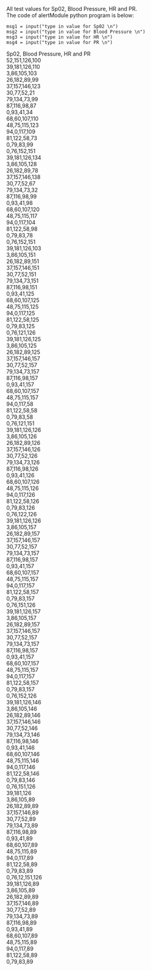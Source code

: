 All test values for Sp02, Blood Pressure, HR and PR.     
The code of alertModule python program is below:    
```
msg1 = input("type in value for Sp02 \n")     
msg2 = input("type in value for Blood Pressure \n")   
msg3 = input("type in value for HR \n")   
msg4 = input("type in value for PR \n")    
```

Sp02, Blood Pressure, HR and PR     
52,151,126,100    
39,181,126,110    
3,86,105,103    
26,182,89,99    
37,157,146,123    
30,77,52,21    
79,134,73,99    
87,116,98,87    
0,93,41,34    
68,60,107,110    
48,75,115,123    
94,0,117,109    
81,122,58,73    
0,79,83,99    
0,76,152,151       
39,181,126,134       
3,86,105,128       
26,182,89,78       
37,157,146,138       
30,77,52,67       
79,134,73,32       
87,116,98,99       
0,93,41,98       
68,60,107,120       
48,75,115,117       
94,0,117,104       
81,122,58,98       
0,79,83,78       
0,76,152,151       
39,181,126,103       
3,86,105,151     
26,182,89,151     
37,157,146,151     
30,77,52,151     
79,134,73,151     
87,116,98,151     
0,93,41,125     
68,60,107,125     
48,75,115,125     
94,0,117,125     
81,122,58,125     
0,79,83,125     
0,76,121,126     
39,181,126,125     
3,86,105,125     
26,182,89,125     
37,157,146,157     
30,77,52,157     
79,134,73,157     
87,116,98,157     
0,93,41,157     
68,60,107,157     
48,75,115,157     
94,0,117,58     
81,122,58,58     
0,79,83,58     
0,76,121,151     
39,181,126,126     
3,86,105,126    
26,182,89,126    
37,157,146,126    
30,77,52,126    
79,134,73,126    
87,116,98,126    
0,93,41,126    
68,60,107,126    
48,75,115,126    
94,0,117,126    
81,122,58,126    
0,79,83,126    
0,76,122,126    
39,181,126,126    
3,86,105,157    
26,182,89,157    
37,157,146,157    
30,77,52,157     
79,134,73,157     
87,116,98,157     
0,93,41,157     
68,60,107,157     
48,75,115,157     
94,0,117,157     
81,122,58,157     
0,79,83,157     
0,76,151,126     
39,181,126,157     
3,86,105,157     
26,182,89,157     
37,157,146,157     
30,77,52,157     
79,134,73,157     
87,116,98,157     
0,93,41,157     
68,60,107,157     
48,75,115,157     
94,0,117,157     
81,122,58,157     
0,79,83,157     
0,76,152,126     
39,181,126,146     
3,86,105,146     
26,182,89,146     
37,157,146,146     
30,77,52,146     
79,134,73,146     
87,116,98,146     
0,93,41,146     
68,60,107,146     
48,75,115,146     
94,0,117,146     
81,122,58,146     
0,79,83,146     
0,76,151,126     
39,181,126     
3,86,105,89    
26,182,89,89    
37,157,146,89    
30,77,52,89    
79,134,73,89    
87,116,98,89    
0,93,41,89    
68,60,107,89    
48,75,115,89    
94,0,117,89    
81,122,58,89    
0,79,83,89    
0,76,12,151,126    
39,181,126,89    
3,86,105,89    
26,182,89,89    
37,157,146,89          
30,77,52,89    
79,134,73,89   
87,116,98,89   
0,93,41,89   
68,60,107,89   
48,75,115,89   
94,0,117,89  
81,122,58,89   
0,79,83,89   
